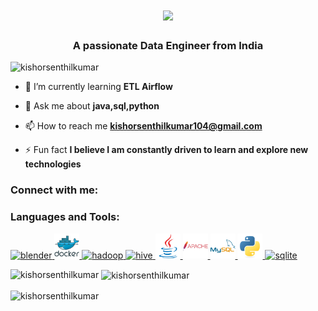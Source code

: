 <h1 align="center">
    <img src="https://readme-typing-svg.herokuapp.com/?font=Righteous&size=35&center=true&vCenter=true&width=500&height=70&duration=4000&lines=Hi+There!+👋;+I'm+KISHOR.S!;" />
</h1>

<h3 align="center">A passionate Data Engineer from India</h3>

<p align="left"> <img src="https://komarev.com/ghpvc/?username=kishorsenthilkumar&label=Profile%20views&color=0e75b6&style=flat" alt="kishorsenthilkumar" /> </p>

- 🌱 I’m currently learning **ETL Airflow**

- 💬 Ask me about **java,sql,python**

- 📫 How to reach me **kishorsenthilkumar104@gmail.com**

- ⚡ Fun fact **I believe I am constantly driven to learn and explore new technologies**

<h3 align="left">Connect with me:</h3>
<p align="left">
</p>

<h3 align="left">Languages and Tools:</h3>
<p align="left"> <a href="https://www.blender.org/" target="_blank" rel="noreferrer"> <img src="https://download.blender.org/branding/community/blender_community_badge_white.svg" alt="blender" width="40" height="40"/> </a> <a href="https://www.docker.com/" target="_blank" rel="noreferrer"> <img src="https://raw.githubusercontent.com/devicons/devicon/master/icons/docker/docker-original-wordmark.svg" alt="docker" width="40" height="40"/> </a> <a href="https://hadoop.apache.org/" target="_blank" rel="noreferrer"> <img src="https://www.vectorlogo.zone/logos/apache_hadoop/apache_hadoop-icon.svg" alt="hadoop" width="40" height="40"/> </a> <a href="https://hive.apache.org/" target="_blank" rel="noreferrer"> <img src="https://www.vectorlogo.zone/logos/apache_hive/apache_hive-icon.svg" alt="hive" width="40" height="40"/> </a> <a href="https://www.java.com" target="_blank" rel="noreferrer"> <img src="https://raw.githubusercontent.com/devicons/devicon/master/icons/java/java-original.svg" alt="java" width="40" height="40"/> </a> <a href="https://airflow.apache.org/" target="_blank" rel="noreferrer"> <img src="https://raw.githubusercontent.com/devicons/devicon/master/icons/apache/apache-original-wordmark.svg" alt="apache-airflow" width="40" height="40"/> </a> <a href="https://www.mysql.com/" target="_blank" rel="noreferrer"> <img src="https://raw.githubusercontent.com/devicons/devicon/master/icons/mysql/mysql-original-wordmark.svg" alt="mysql" width="40" height="40"/> </a> <a href="https://www.python.org" target="_blank" rel="noreferrer"> <img src="https://raw.githubusercontent.com/devicons/devicon/master/icons/python/python-original.svg" alt="python" width="40" height="40"/> </a> <a href="https://www.sqlite.org/" target="_blank" rel="noreferrer"> <img src="https://www.vectorlogo.zone/logos/sqlite/sqlite-icon.svg" alt="sqlite" width="40" height="40"/> </a> </p>

<p><img align="left" src="https://github-readme-stats.vercel.app/api/top-langs?username=kishorsenthilkumar&show_icons=true&locale=en&layout=compact" alt="kishorsenthilkumar" /></p>

<p>&nbsp;<img align="center" src="https://github-readme-stats.vercel.app/api?username=kishorsenthilkumar&show_icons=true&locale=en" alt="kishorsenthilkumar" /></p>

<p><img align="center" src="https://github-readme-streak-stats.herokuapp.com/?user=kishorsenthilkumar&" alt="kishorsenthilkumar" /></p>

